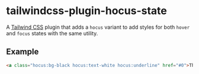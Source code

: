 # tailwindcss-plugin-hocus-state

A [Tailwind CSS](https://tailwindcss.com) plugin that adds a `hocus` variant to add styles for both `hover` and `focus` states with the same utility.

## Example

```html
<a class="hocus:bg-black hocus:text-white hocus:underline" href="#0">This is a link</a>
```
